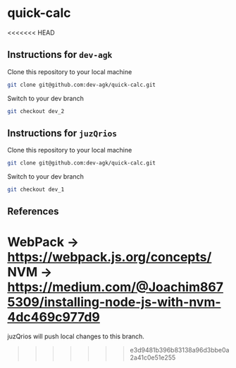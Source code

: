 # quick-calc

<<<<<<< HEAD
## Instructions for `dev-agk`

Clone this repository to your local machine

```bash
git clone git@github.com:dev-agk/quick-calc.git
```

Switch to your dev branch

```bash
git checkout dev_2
```

## Instructions for `juzQrios`

Clone this repository to your local machine

```bash
git clone git@github.com:dev-agk/quick-calc.git
```

Switch to your dev branch

```bash
git checkout dev_1
```
## References
WebPack -> https://webpack.js.org/concepts/
NVM -> https://medium.com/@Joachim8675309/installing-node-js-with-nvm-4dc469c977d9
=======
juzQrios will push local changes to this branch.
>>>>>>> e3d9481b396b83138a96d3bbe0a2a41c0e51e255
